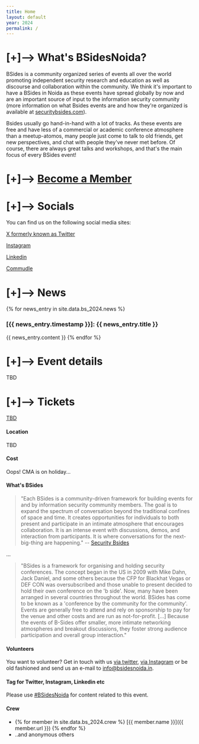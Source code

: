 ```yaml
---
title: Home
layout: default
year: 2024
permalink: /
---
```


# [+]--> What's BSidesNoida?

BSides is a community organized series of events all over the world promoting independent security research and education as well as discourse and collaboration within the community. We think it's important to have a BSides in Noida as these events have spread globally by now and are an important source of input to the information security community (more information on what Bsides events are and how they're organized is available at [securitybsides.com](http://www.securitybsides.com)).

Bsides usually go hand-in-hand with a lot of tracks. As these events are free and have less of a commercial or academic conference atmosphere than a meetup-atomos, many people just come to talk to old friends, get new perspectives, and chat with people they've never met before. Of course, there are always great talks and workshops, and that's the main focus of every BSides event!

# [+]--> [Become a Member](https://nas.io/bsidesnoida) 


# [+]--> Socials

You can find us on the following social media sites:

[X formerly known as Twitter](https://twitter.com/BSidesNoida)

[Instagram](https://www.instagram.com/bsidesnoida/)

[Linkedin](https://www.linkedin.com/company/bsidesnoida/)

[Commudle](https://www.commudle.com/communities/security-bsides-noida)


# [+]--> News

{% for news_entry in site.data.bs_2024.news %}
### [{{ news_entry.timestamp }}]: {{ news_entry.title }}
{{ news_entry.content }}
{% endfor %}


# [+]--> Event details

TBD


# [+]--> Tickets

[TBD](#)


#### Location

TBD


#### Cost

Oops! CMA is on holiday...


#### What's BSides

> "Each BSides is a community-driven framework for building events for and by information security community members.  The goal is to expand the spectrum of conversation beyond the traditional confines of space and time.  It creates opportunities for individuals to both present and participate in an intimate atmosphere that encourages collaboration. It is an intense event with discussions, demos, and interaction from participants. It is where conversations for the next-big-thing are happening."
-- [Security Bsides](http://www.securitybsides.com)

...

> "BSides is a framework for organising and holding security conferences. The concept began in the US in 2009 with Mike Dahn, Jack Daniel, and some others because the CFP for Blackhat Vegas or DEF CON was oversubscribed and those unable to present decided to hold their own conference on the 'b side'. Now, many have been arranged in several countries throughout the world. BSides has come to be known as a 'conference by the community for the community'. Events are generally free to attend and rely on sponsorship to pay for the venue and other costs and are run as not-for-profit. [...]  Because the events of B-Sides offer smaller, more intimate networking atmospheres and breakout discussions, they foster strong audience participation and overall group interaction."


#### Volunteers

You want to volunteer? Get in touch with us [via twitter](https://twitter.com/BSidesNoida), [via Instagram](https://instagram.com/BSidesNoida) or be old fashioned and send us an e-mail to [info@bsidesnoida.in](mailto:info@bsidesnoida.in).


#### Tag for Twitter, Instagram, Linkedin etc

Please use [#BSidesNoida](https://twitter.com/search?q=BSidesNoida) for content related to this event.


#### Crew

* {% for member in site.data.bs_2024.crew %} [{{ member.name }}]({{ member.url }}) {% endfor %}
* ..and anonymous others
